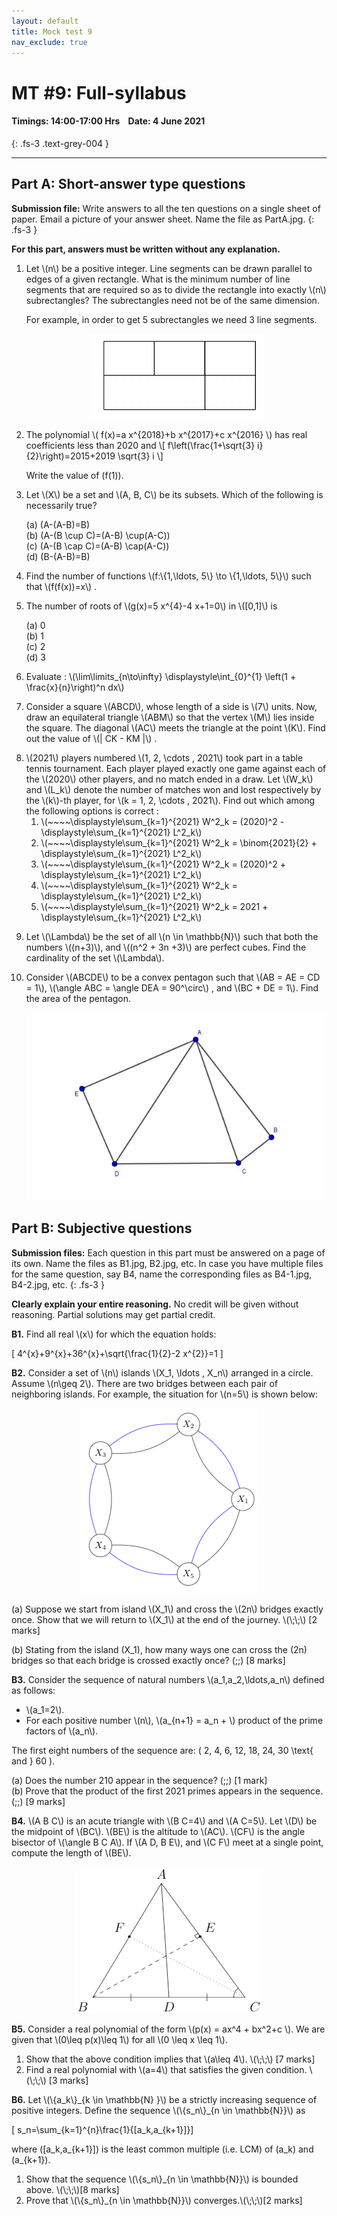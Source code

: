 ```yaml
---
layout: default
title: Mock test 9
nav_exclude: true
---
```



#  MT #9: Full-syllabus
#### Timings: 14:00-17:00 Hrs &nbsp;&nbsp;  Date: 4 June 2021
{: .fs-3 .text-grey-004 }

---

<!--

### Instructions

- You are responsible for keeping time. Email all your solutions by 17:05 Hrs IST.
- Write your answers with a dark pen on white paper.
- Find an email from me with the subject line 'Mock test #9: Full-syllabus'. Send your solutions (images) as replies to this email.
- Adjust/Reduce the resolution of the camera so that each image is less than 500 KB in size.
- Total marks: 100 (10x4=40 for Part A + 6x10=60 for Part B)
{: .bg-grey-lt-000 .p-6 }


**For students who miss the live test (members only)**<br>
Self-administer the mock test and email your solutions before 5 June, 23:59 Hrs. Your solutions will be evaluated
but marks won't be counted for official use in the future. Solutions submitted after 5 June, 23:59 Hrs will not be evaluated.
As per the rules of CMI entrance exam, no calculators or log tables must be used.
{: .bg-grey-lt-000 .p-6 }


-->



## Part A: Short-answer type questions

**Submission file:** Write answers to all the ten questions on a single sheet of paper. Email a picture of your answer sheet. Name the file as PartA.jpg.
{: .fs-3 }

**For this part, answers must be written without any explanation.**


<ol>

<li>
<p>
Let \(n\) be a positive integer. Line segments can be drawn parallel to edges of a given
rectangle. What is the minimum number of line segments that are required so as to divide
the rectangle into exactly \(n\) subrectangles? The subrectangles need not be of the same dimension.
</p>

<p>
For example, in order to get 5 subrectangles we need 3 line segments.

<p style="text-align:center">
<img src="/assets/images/mt9_subrectangles.png"/>
</p>


</p>

</li>


<p>
<li>
The polynomial \( f(x)=a x^{2018}+b x^{2017}+c x^{2016} \)  has real coefficients less than 2020  and
\[ f\left(\frac{1+\sqrt{3} i}{2}\right)=2015+2019 \sqrt{3} i \]

Write the value of \(f(1)\).
</li>
</p>

<!--
Mathforces. Tricky polynomial. Ans: 6053.
-->


<p>
<li>
Let \(X\) be a set and \(A, B, C\) be its subsets. Which of the following is necessarily true?<br>

(a) \(A-(A-B)=B\)<br>
(b) \(A-(B \cup C)=(A-B) \cup(A-C)\)<br>
(c) \(A-(B \cap C)=(A-B) \cap(A-C)\)<br>
(d) \(B-(A-B)=B\)<br>

</li>

<!--
Solution: (D) Note that $A-B=A \cap B^{\prime}$. Also, $(A-B)^{\prime}=\left(A \cap B^{\prime}\right)^{\prime}=A^{\prime} \cup B$.
Hence $B-(A-B)=B \cap(A-B)^{\prime}=B \cap\left(A^{\prime} \cup B\right)=\left(B \cap A^{\prime}\right) \cup B=B$.
-->


</p>



<!-- SAQ 3 -->
<p>
<li> Find the number of functions \(f:\{1,\ldots, 5\} \to \{1,\ldots, 5\}\) such that \(f(f(x))=x\) .</li>
</p>

<p>
<li>
The number of roots of \(g(x)=5 x^{4}-4 x+1=0\) in \([0,1]\) is<br>

(a) 0<br>
(b) 1<br>
(c) 2<br>
(d) 3<br>

</li>

<!--
\(g(0)>0\) and \(g(1)>0\) while \(g(1 / 2)<0 .\) Hence, \(g(x)=0\) has at least two roots. Note that \(g^{\prime}(x)<0\) if \(x^{3}<1 / 5\) and \(g^{\prime}(x)>0\) if \(x^{3}>1 / 5\). Hence, the function is decreasing in \((-\infty, \sqrt[3]{1 / 5})\) and increasing on \((\sqrt[3]{1 / 5}, \infty)\). At \(\sqrt[3]{1 / 5}\) the function has absolute minimum.
-->

</p>







<!-- SAQ 6 -->
<p>
<li> Evaluate : \(\lim\limits_{n\to\infty} \displaystyle\int_{0}^{1} \left(1 + \frac{x}{n}\right)^n dx\) </li>
</p>


<!-- SAQ 7 -->
<p>
<li> Consider a square \(ABCD\), whose length of a side is \(7\) units. Now, draw an equilateral triangle \(ABM\) so that the vertex \(M\) lies inside the square. The diagonal \(AC\) meets the triangle at the point \(K\). Find out the value of \(| CK - KM |\) .</li>
</p>





<!-- SAQ 8 -->
<p>
<li> \(2021\) players numbered \(1, 2, \cdots , 2021\) took part in a table tennis tournament. Each player played exactly one game against each of the \(2020\) other players, and no match ended in a draw. Let \(W_k\) and \(L_k\) denote the number of matches won and lost respectively by the \(k\)-th player, for \(k = 1, 2, \cdots , 2021\). Find out which among the following options is correct :

<ol>
<li> \(~~~~\displaystyle\sum_{k=1}^{2021} W^2_k = (2020)^2 - \displaystyle\sum_{k=1}^{2021} L^2_k\)</li>
<li> \(~~~~\displaystyle\sum_{k=1}^{2021} W^2_k = \binom{2021}{2} + \displaystyle\sum_{k=1}^{2021} L^2_k\)</li>
<li> \(~~~~\displaystyle\sum_{k=1}^{2021} W^2_k = (2020)^2 + \displaystyle\sum_{k=1}^{2021} L^2_k\)</li>
<li> \(~~~~\displaystyle\sum_{k=1}^{2021} W^2_k = \displaystyle\sum_{k=1}^{2021} L^2_k\)</li>
<li> \(~~~~\displaystyle\sum_{k=1}^{2021} W^2_k = 2021 + \displaystyle\sum_{k=1}^{2021} L^2_k\)</li>
</ol>
</li>
</p>


<!-- SAQ 9 -->
<p>
<li> Let \(\Lambda\) be the set of all \(n \in \mathbb{N}\) such that both the numbers \((n+3)\), and \((n^2 + 3n +3)\) are perfect cubes. Find the cardinality of the set \(\Lambda\).
</li>
</p>


<!-- SAQ 10 -->

<p>
<li> Consider \(ABCDE\) to be a convex pentagon such that \(AB = AE = CD = 1\), \(\angle ABC = \angle DEA = 90^\circ\) , and \(BC + DE = 1\). Find
the area of the pentagon.</li>
</p>

<p style="text-align:center">
<img src="/assets/images/mt9_pentagon.png"/>
</p>


</ol>



## Part B: Subjective questions

**Submission files:** Each question in this part must be answered on a page of its own. Name the files as B1.jpg, B2.jpg, etc. In case you have multiple files
for the same question, say B4, name the corresponding files as B4-1.jpg, B4-2.jpg, etc.
{: .fs-3 }


**Clearly explain your entire reasoning.** No credit will be given without reasoning. Partial solutions may get partial credit.



<p>
<b>B1.</b> Find all real \(x\) for which the equation holds:

\[ 4^{x}+9^{x}+36^{x}+\sqrt{\frac{1}{2}-2 x^{2}}=1 \]

</p>


<!--

Solution. To start with, note that we must have \(\frac{1}{2}-2 x^{2} \geq 0\), and therefore \(x^{2} \leq \frac{1}{4}\), i.e., \(-\frac{1}{2} \leq x \leq \frac{1}{2}\).
Now if \(x \geq 0\), then \(a^{x} \geq 1\) for any \(a>1\), hence \(4^{x}+9^{x}+36^{x}+\sqrt{\frac{1}{2}-2 x^{2}}>1\). So the given equation has no solution with \(0 \leq x\).
Next, note that \(4^{-1 / 2}+9^{-1 / 2}+36^{-1 / 2}=\frac{1}{2}+\frac{1}{3}+\frac{1}{6}=1\), and that \(\sqrt{\frac{1}{2}-2 x^{2}}=0\) when \(x=-\frac{1}{2}\). This
means that \(x=-\frac{1}{2}\) solves the given equation. So \(x=-\frac{1}{2}\) is a solution of the equation. Finally, suppose that \(-\frac{1}{2}<x<0\). Then \(4^{x}+9^{x}+36^{x}>\frac{1}{2}+\frac{1}{3}+\frac{1}{6}\), i.e., \(4^{x}+9^{x}+36^{x}>1\), and therefore \(4^{x}+9^{x}+36^{x}+\sqrt{\frac{1}{2}-2 x^{2}}>1\). So the given equation has no solution with \(-\frac{1}{2}<x<0\).
It follows that the only solution to the given equation is \(x=-\frac{1}{2}\).

-->

<p>
<b>B2.</b> Consider a set of \(n\) islands \(X_1, \ldots , X_n\) arranged in
a circle. Assume \(n\geq 2\). There are two bridges between each pair of neighboring islands. For example,
the situation for \(n=5\) is shown below:<br>
</p>

<p style="text-align:center">
<img src="/assets/images/mt9_cycle.png"/>
</p>


<p>
(a) Suppose we start from island \(X_1\) and cross the \(2n\) bridges
exactly once. Show that we will return to \(X_1\) at the end of the journey. \(\;\;\) [2 marks]<br>


(b) Stating from the island \(X_1\), how many ways one can cross the \(2n\) bridges so
that each bridge is crossed exactly once? \(\;\;\) [8 marks]


</p>


<p>
<b>B3.</b> Consider the sequence of natural numbers \(a_1,a_2,\ldots,a_n\) defined
as follows:<br>

<ul>
<li>\(a_1=2\).</li>
<li>For each positive number \(n\), \(a_{n+1} = a_n + \) product of the prime factors of \(a_n\).</li>
</ul>

The first eight numbers of the sequence are: \( 2, 4, 6, 12, 18, 24, 30 \text{ and } 60 \).
<br>

(a) Does the number 210 appear in the sequence? \(\;\;\) [1 mark]<br>
(b) Prove that the product of the first 2021 primes appears in the sequence. \(\;\;\) [9 marks]

</p>

<!--
2019 Simon Marais. If \(p_1p_2..p_k\) is a term then \(2p_1p_2..p_k\) , \(3p_1p_2..p_k\)
are also terms.
-->



<p>
<b>B4.</b> \(A B C\) is an acute triangle with \(B C=4\) and \(A C=5\).
Let \(D\) be the midpoint of \(BC\). \(BE\) is the altitude  to \(AC\).
\(CF\) is the angle bisector of \(\angle B C A\). If \(A D, B E\), and \(C F\) meet at a single point,
compute the length of \(BE\).
</p>


<p style="text-align:center">
<img src="/assets/images/mt9_triangle.png"/>
</p>


<!--


By the Angle Bisector Theorem, \(\frac{B F}{A F}=\frac{4}{5}\).
Then by Ceva's theorem we see that \(\frac{C E}{A E}=\frac{4}{5}\), so \(C E=\frac{20}{9}\) and \(A E=\frac{25}{9}\).
By the Pythagorean theorem, \(B E=\frac{8 \sqrt{14}}{0}\).
SMT 2019.
-->


<p>
<b>B5.</b> Consider a real polynomial of the form \(p(x) = ax^4 + bx^2+c \).
We are given that \(0\leq p(x)\leq 1\) for all \(0 \leq x \leq 1\).
<ol>
<li>Show that the above condition implies that \(a\leq 4\). \(\;\;\) [7 marks]</li>
<li>Find a real polynomial with \(a=4\) that satisfies the given condition. \(\;\;\) [3 marks]</li>
</ol>

</p>



<p> <b>B6.</b> Let \(\{a_k\}_{k \in \mathbb{N} }\) be a strictly increasing sequence of positive integers. Define the sequence \(\{s_n\}_{n \in \mathbb{N}}\) as

\[ s_n=\sum_{k=1}^{n}\frac{1}{[a_k,a_{k+1}]}\]

where \([a_k,a_{k+1}]\) is the least common multiple (i.e. LCM) of \(a_k\) and \(a_{k+1}\).<br>


<ol>
<li> Show that the sequence \(\{s_n\}_{n \in \mathbb{N}}\) is bounded above. \(\;\;\)[8 marks]</li>
<li> Prove that \(\{s_n\}_{n \in \mathbb{N}}\) converges.\(\;\;\)[2 marks]</li>
</ol>
</p>


